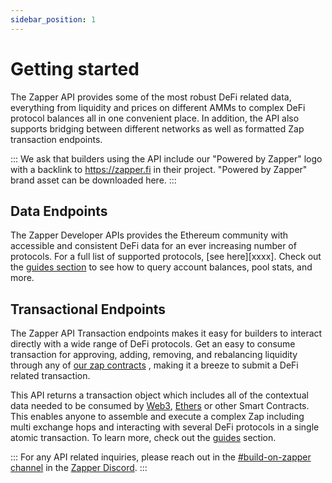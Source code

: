 ```yaml
---
sidebar_position: 1
---
```


# Getting started

<!--TODO insert image-->

The Zapper API provides some of the most robust DeFi related data, everything from liquidity and prices on different AMMs to complex DeFi protocol balances all in one convenient place. In addition, the API also supports bridging between different networks as well as formatted Zap transaction endpoints.

<!--TODO make this a call out box -->
::: We ask that builders using the API include our "Powered by Zapper" logo with a backlink to https://zapper.fi in their project. "Powered by Zapper"  brand asset can be downloaded here. :::

## Data Endpoints

The Zapper Developer APIs provides the Ethereum community with accessible and consistent DeFi data for an ever increasing number of protocols. For a full list of supported protocols, [see here][xxxx]. Check out the [guides section](xxxxx) <!--TODO add link--> to see how to query account balances, pool stats, and more.

<!--TODO insert image-->

## Transactional Endpoints

The Zapper API Transaction endpoints makes it easy for builders to interact directly with a wide range of DeFi protocols. Get an easy to consume transaction for approving, adding, removing, and rebalancing liquidity through any of [our zap contracts](xxx) <!--TODO add link-->, making it a breeze to submit a DeFi related transaction.

<!--TODO insert image-->

This API returns a transaction object which includes all of the contextual data needed to be consumed by [Web3](https://web3js.readthedocs.io/en/v1.2.0/web3-eth.html#sendtransaction), [Ethers](xxxx) <!--TODO add link--> or other Smart Contracts. This enables anyone to assemble and execute a complex Zap including multi exchange hops and interacting with several DeFi protocols in a single atomic transaction. To learn more, check out the [guides](xxx) <!--TODO add link--> section.

<!--TODO add info box-->
::: For any API related inquiries, please reach out in the [#build-on-zapper channel](https://discord.com/channels/647279669388771329/650654989202489354) in the [Zapper Discord](https://zapper.fi/discord).
:::